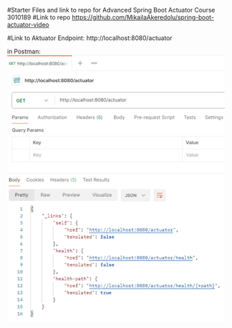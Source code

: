 #Starter Files and link to repo for Advanced Spring Boot Actuator Course 3010189
#Link to repo https://github.com/MikailaAkeredolu/spring-boot-actuator-video

#Link to Aktuator Endpoint:  http://localhost:8080/actuator 

in Postman: ![img.png](img.png)

